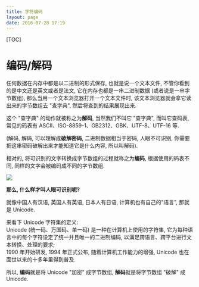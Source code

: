 ```yaml
---
title: 字符编码
layout: page
date: 2016-07-28 17:19
---
```


[TOC]

# 编码/解码
任何数据在内存中都是以二进制的形式保存, 也就是说一个文本文件, 不管你看到的是中文还是英文或者是法文, 它在内存也都是一串二进制数据 (或者说是一串字节数组), 那么当用一个文本浏览器打开一个文本文件时, 该文本浏览器就会拿它读出来的字节数组去 "查字典", 然后将查到的结果展现出来.

这个 "查字典" 的动作就被称之为**解码**, 当然我们不叫它 "查字典", 而叫它查码表, 常见的码表有 ASCII、ISO-8859-1、GB2312、GBK、UTF-8、UTF-16 等.

(解码, 解码, 可以理解成**破解密码**, 二进制数据相当于密码, 人眼不可识别, 你需要把这串密码破解出来才能知道它是什么内容, 所以叫解码).

相对的, 将可识别的文字转换成字节数组的过程就称之为**编码**, 根据使用的码表不同, 同样的文字会被编码成不同的字节数组.

![](http://i64.tinypic.com/2012gz5.jpg)

**那么, 什么样才叫人眼可识别呢?**

就像中国人有汉语, 英国人有英语, 日本人有日语, 计算机也有自己的"语言", 那就是 Unicode.

来看下 Unicode 字符集的定义:<br>
Unicode (统一码、万国码、单一码) 是一种在计算机上使用的字符集, 它为每种语言中的每个字符设定了统一并且唯一的二进制编码, 以满足跨语言、跨平台进行文本转换、处理的要求;<br>
1990 年开始研发, 1994 年正式公布, 随着计算机工作能力的增强, Unicode 也在面世以来的十多年里得到普及.

所以, **编码**就是将 Unicode "加密" 成字节数组, **解码**就是将字节数组 "破解" 成 Unicode.

